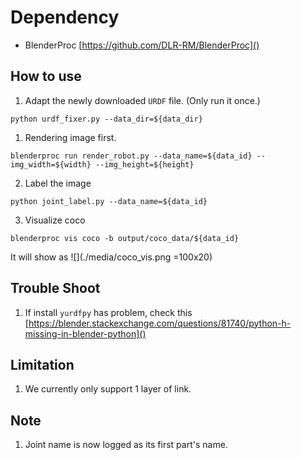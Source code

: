# Dependency

- BlenderProc [https://github.com/DLR-RM/BlenderProc]()

## How to use

1. Adapt the newly downloaded `URDF` file. (Only run it once.)
```
python urdf_fixer.py --data_dir=${data_dir}
```
 
1. Rendering image first.
```
blenderproc run render_robot.py --data_name=${data_id} --img_width=${width} --img_height=${height}
```

2. Label the image
```
python joint_label.py --data_name=${data_id}
```

3. Visualize coco
```
blenderproc vis coco -b output/coco_data/${data_id}
```

It will show as 
![](./media/coco_vis.png =100x20)


## Trouble Shoot

1. If install `yurdfpy` has problem, check this [https://blender.stackexchange.com/questions/81740/python-h-missing-in-blender-python]()


## Limitation
1. We currently only support 1 layer of link.

## Note
1. Joint name is now logged as its first part's name.